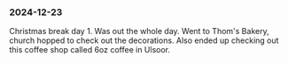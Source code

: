 ### 2024-12-23
Christmas break day 1. Was out the whole day. Went to Thom's Bakery, church hopped to check out the decorations. Also ended up checking out this coffee shop called 6oz coffee in Ulsoor.

